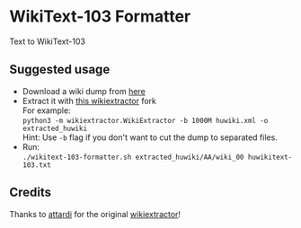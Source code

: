 # WikiText-103 Formatter
Text to WikiText-103

## Suggested usage

+ Download a wiki dump from [here](https://dumps.wikimedia.org/backup-index-bydb.html "Wiki dumps")
+ Extract it with [this wikiextractor](https://github.com/dlt-rilmta/wikiextractor) fork\
For example:\
`python3 -m wikiextractor.WikiExtractor -b 1000M huwiki.xml -o extracted_huwiki`\
Hint: Use `-b` flag if you don't want to cut the dump to separated files.
+ Run:\
`./wikitext-103-formatter.sh extracted_huwiki/AA/wiki_00 huwikitext-103.txt`

## Credits
Thanks to [attardi](https://github.com/attardi) for the original [wikiextractor](https://github.com/attardi/wikiextractor)!
